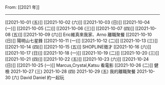 From: [[2021 年]]

---

[[2021-10-01 (五)]]
[[2021-10-02 (六)]]
[[2021-10-03 (日)]]
[[2021-10-04 (一)]]
[[2021-10-05 (二)]]
[[2021-10-06 (三)]]
[[2021-10-07 (四)]]
[[2021-10-08 (五)]]
[[2021-10-09 (六)]] Eric維真來我家、Arno 離職聚餐
[[2021-10-10 (日)]] 陽明山七星鋒
[[2021-10-11 (一)]]
[[2021-10-12 (二)]]
[[2021-10-13 (三)]]
[[2021-10-14 (四)]]
[[2021-10-15 (五)]] SHOPLINE徵才
[[2021-10-16 (六)]]
[[2021-10-17 (日)]]
[[2021-10-18 (一)]]
[[2021-10-19 (二)]]
[[2021-10-20 (三)]]
[[2021-10-21 (四)]]
[[2021-10-22 (五)]]
[[2021-10-23 (六)]]
[[2021-10-24 (日)]]
[[2021-10-25 (一)]] Marcus,Crystal,Katsu 看電影
[[2021-10-26 (二)]] 健檢
2021-10-27 (三)
2021-10-28 (四) 
2021-10-29 (五) 我的離職聚餐
2021-10-30 (六) David Daniel 約一起玩